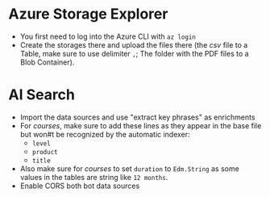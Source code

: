 # Azure Storage Explorer

- You first need to log into the Azure CLI with `az login`
- Create the storages there and upload the files there (the _csv_ file to a Table, make sure to use delimiter `,`; The folder with the PDF files to a Blob Container).

# AI Search

- Import the data sources and use "extract key phrases" as enrichments
- For _courses_, make sure to add these lines as they appear in the base file but won#t be recognized by the automatic indexer:
  - `level`
  - `product`
  - `title`
- Also make sure for _courses_ to set `duration` to `Edm.String` as some values in the tables are string like `12 months`.
- Enable CORS both bot data sources

